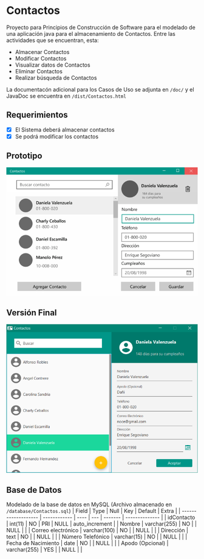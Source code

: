 # Contactos
Proyecto para Principios de Construcción de Software para el modelado de una aplicación java para el almacenamiento de Contactos.
Entre las actividades que se encuentran, esta:
- Almacenar Contactos
- Modificar Contactos
- Visualizar datos de Contactos
- Eliminar Contactos
- Realizar búsqueda de Contactos

La documentacón adicional para los Casos de Uso se adjunta en ```/doc/``` y el JavaDoc se encuentra en ```/dist/Contactos.html```

## Requerimientos
* [X] El Sistema deberá almacenar contactos
* [X] Se podrá modificar los contactos

## Prototipo

![Prototipo](/doc/Contactos.png)

## Versión Final

![Finale](/doc/Contactos_Finale.png)

## Base de Datos
Modelado de la base de datos en MySQL (Archivo almacenado en ```/database/Contactos.sql```)
| Field               | Type         | Null | Key | Default | Extra          |
| ------------------- | ------------ | ---- | --- | ------- | -------------- |
| idContacto          | int(11)      | NO   | PRI | NULL    | auto_increment |
| Nombre              | varchar(255) | NO   |     | NULL    |                |
| Correo electrónico  | varchar(100) | NO   |     | NULL    |                |
| Dirección           | text         | NO   |     | NULL    |                |
| Número Telefónico   | varchar(15)  | NO   |     | NULL    |                |
| Fecha de Nacimiento | date         | NO   |     | NULL    |                |
| Apodo (Opcional)    | varchar(255) | YES  |     | NULL    |                |